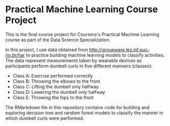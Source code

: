 # Practical Machine Learning Course Project

This is the final course project for Coursera's Practical Machine Learning course as part of the Data Science Specialization.

In this project, I use data obtained from http://groupware.les.inf.puc-rio.br/har to practice building machine learning models to classify activities. The data represent measurements taken by wearable devices as participants perform dumbell curls in five different manners (classes):

* Class A: Exercise performed correctly
* Class B: Throwing the elbows to the front
* Class C: Lifting the dumbell only halfway
* Class D: Lowering the dumbell only halfway
* Class E: Throwing the hips to the front

The RMarkdown file in this repository contains code for building and exploring decision tree and random forest models to classify the manner in which dumbell curls were performed.

